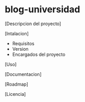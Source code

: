# blog-universidad

[Descripcion del proyecto]

[Intalacion]

- Requisitos
- Version
- Encargados del proyecto

[Uso]

[Documentacion]

[Roadmap]

[Licencia]
